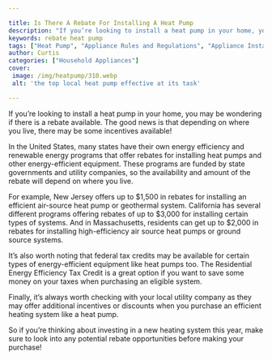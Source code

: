 ```yaml
---

title: Is There A Rebate For Installing A Heat Pump
description: "If you’re looking to install a heat pump in your home, you may be wondering if there is a rebate available. The good news is that ...get the full scoop"
keywords: rebate heat pump
tags: ["Heat Pump", "Appliance Rules and Regulations", "Appliance Installation"]
author: Curtis
categories: ["Household Appliances"]
cover: 
 image: /img/heatpump/310.webp
 alt: 'the top local heat pump effective at its task'

---
```


If you’re looking to install a heat pump in your home, you may be wondering if there is a rebate available. The good news is that depending on where you live, there may be some incentives available! 

In the United States, many states have their own energy efficiency and renewable energy programs that offer rebates for installing heat pumps and other energy-efficient equipment. These programs are funded by state governments and utility companies, so the availability and amount of the rebate will depend on where you live. 

For example, New Jersey offers up to $1,500 in rebates for installing an efficient air-source heat pump or geothermal system. California has several different programs offering rebates of up to $3,000 for installing certain types of systems. And in Massachusetts, residents can get up to $2,000 in rebates for installing high-efficiency air source heat pumps or ground source systems. 

It’s also worth noting that federal tax credits may be available for certain types of energy-efficient equipment like heat pumps too. The Residential Energy Efficiency Tax Credit is a great option if you want to save some money on your taxes when purchasing an eligible system. 

Finally, it’s always worth checking with your local utility company as they may offer additional incentives or discounts when you purchase an efficient heating system like a heat pump. 

So if you’re thinking about investing in a new heating system this year, make sure to look into any potential rebate opportunities before making your purchase!
